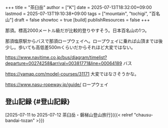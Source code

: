 +++
title = "茶臼岳"
author = ["K"]
date = 2025-07-13T18:32:00+09:00
lastmod = 2025-07-13T19:10:38+09:00
tags = ["mountain", "tochigi", "百名山"]
draft = false
showtoc = true
[build]
  publishResources = false
+++

那須。標高2000メートル級だが比較的登りやすそう。日本百名山の1つ。

那須塩原駅からバスで那須ロープウェイへ。ロープウェイに乗れば山頂までは後少し。歩いても高低差500mくらいだからそれほど大変ではない。

<https://www.navitime.co.jp/bus/diagram/timelist?departure=00274258&arrival=00381771&line=00064189> バス

<https://yamap.com/model-courses/31171> 大変ではなさそうかな。

<https://www.nasu-ropeway.jp/guide/> ロープウェイ


## 登山記録 {#登山記録}

[2025-07-11 to 2025-07-12 茶臼岳・磐梯山登山旅行]({{< relref "chausu-bandai-tozan" >}})
